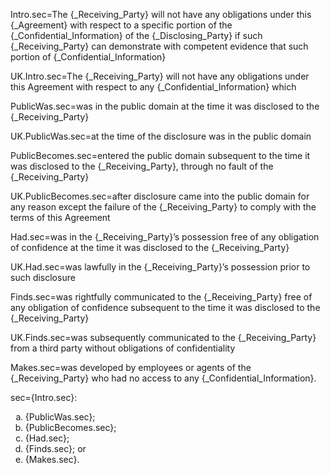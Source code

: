 
Intro.sec=The {_Receiving_Party} will not have any obligations under this {_Agreement} with respect to a specific portion of the {_Confidential_Information} of the {_Disclosing_Party} if such {_Receiving_Party} can demonstrate with competent evidence that such portion of {_Confidential_Information}

UK.Intro.sec=The {_Receiving_Party} will not have any obligations under this Agreement with respect to any {_Confidential_Information} which

PublicWas.sec=was in the public domain at the time it was disclosed to the {_Receiving_Party}

UK.PublicWas.sec=at the time of the disclosure was in the public domain

PublicBecomes.sec=entered the public domain subsequent to the time it was disclosed to the {_Receiving_Party}, through no fault of the {_Receiving_Party}

UK.PublicBecomes.sec=after disclosure came into the public domain for any reason except the failure of the {_Receiving_Party} to comply with the terms of this Agreement

Had.sec=was in the {_Receiving_Party}’s possession free of any obligation of confidence at the time it was disclosed to the {_Receiving_Party}

UK.Had.sec=was lawfully in the {_Receiving_Party}’s possession prior to such disclosure

Finds.sec=was rightfully communicated to the {_Receiving_Party} free of any obligation of confidence subsequent to the time it was disclosed to the {_Receiving_Party}

UK.Finds.sec=was subsequently communicated to the {_Receiving_Party} from a third party without obligations of confidentiality

Makes.sec=was developed by employees or agents of the {_Receiving_Party} who had no access to any {_Confidential_Information}.

sec={Intro.sec}:<ol type="a"><li>{PublicWas.sec};</li><li>{PublicBecomes.sec};</li><li>{Had.sec};</li><li>{Finds.sec}; or</li><li>{Makes.sec}.</li></ol>

